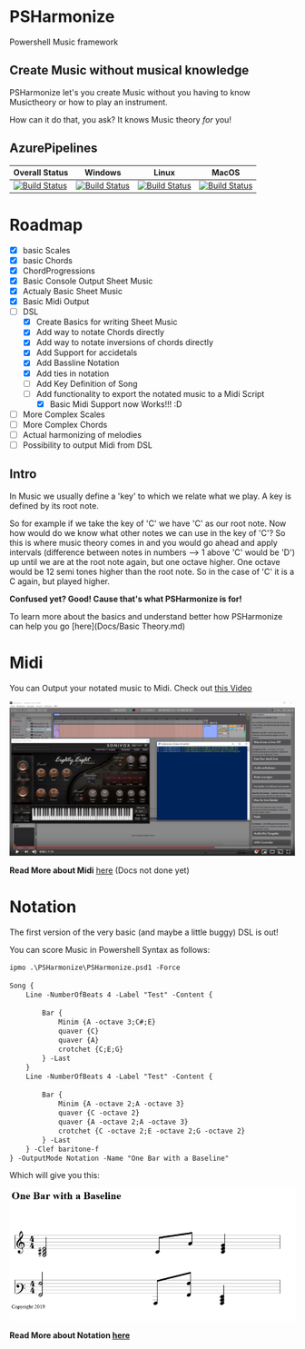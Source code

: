 # PSHarmonize
Powershell Music framework

## Create Music without musical knowledge

PSHarmonize let's you create Music without you having to know Musictheory or how to play an instrument.

How can it do that, you ask? It knows Music theory *for* you! 

## AzurePipelines

| Overall Status | Windows | Linux | MacOS | 
|---|---|---|---|
| [![Build Status](https://bateskevin.visualstudio.com/PSHarmonize/_apis/build/status/bateskevin.PSHarmonize?branchName=master)](https://bateskevin.visualstudio.com/PSHarmonize/_build/latest?definitionId=1&branchName=master) | [![Build Status](https://bateskevin.visualstudio.com/PSHarmonize/_apis/build/status/bateskevin.PSHarmonize?branchName=master&jobName=Test_windows2016)](https://bateskevin.visualstudio.com/PSHarmonize/_build/latest?definitionId=1&branchName=master) | [![Build Status](https://bateskevin.visualstudio.com/PSHarmonize/_apis/build/status/bateskevin.PSHarmonize?branchName=master&jobName=Test_windows2016)](https://bateskevin.visualstudio.com/PSHarmonize/_build/latest?definitionId=1&branchName=master) | [![Build Status](https://bateskevin.visualstudio.com/PSHarmonize/_apis/build/status/bateskevin.PSHarmonize?branchName=master&jobName=Test_Ubuntu)](https://bateskevin.visualstudio.com/PSHarmonize/_build/latest?definitionId=1&branchName=master) | [![Build Status](https://bateskevin.visualstudio.com/PSHarmonize/_apis/build/status/bateskevin.PSHarmonize?branchName=master&jobName=Test_macos)](https://bateskevin.visualstudio.com/PSHarmonize/_build/latest?definitionId=1&branchName=master)|

# Roadmap

- [X] basic Scales
- [X] basic Chords
- [X] ChordProgressions
- [X] Basic Console Output Sheet Music
- [X] Actualy Basic Sheet Music
- [X] Basic Midi Output
- [ ] DSL
    - [X] Create Basics for writing Sheet Music
    - [X] Add way to notate Chords directly
    - [X] Add way to notate inversions of chords directly
    - [X] Add Support for accidetals
    - [X] Add Bassline Notation
    - [X] Add ties in notation
    - [ ] Add Key Definition of Song
    - [ ] Add functionality to export the notated music to a Midi Script
        - [X] Basic Midi Support now Works!!! :D 
- [ ] More Complex Scales
- [ ] More Complex Chords
- [ ] Actual harmonizing of melodies
- [ ] Possibility to output Midi from DSL

## Intro

In Music we usually define a 'key' to which we relate what we play. A key is defined by its root note.

So for example if we take the key of 'C' we have 'C' as our root note. Now how would do we know what other 
notes we can use in the key of 'C'? So this is where music theory comes in and you would go ahead and apply 
intervals (difference between notes in numbers --> 1 above 'C' would be 'D') up until we are at the root note
again, but one octave higher. One octave would be 12 semi tones higher than the root note. So in the case of 
'C' it is a C again, but played higher.

**Confused yet? Good! Cause that's what PSHarmonize is for!**

To learn more about the basics and understand better how PSHarmonize can help you go [here](Docs/Basic Theory.md)


# Midi 

You can Output your notated music to Midi. Check out [this Video](https://www.youtube.com/watch?v=xQJravil4eU&feature=youtu.be)

![Onebar](IMG/DemoVideo_Midi.png)

**Read More about Midi** [here](Docs/Midi.md) (Docs not done yet)

# Notation

The first version of the very basic (and maybe a little buggy) DSL is out! 

You can score Music in Powershell Syntax as follows:

```
ipmo .\PSHarmonize\PSHarmonize.psd1 -Force 

Song {
    Line -NumberOfBeats 4 -Label "Test" -Content {
         
        Bar {
            Minim {A -octave 3;C#;E} 
            quaver {C} 
            quaver {A} 
            crotchet {C;E;G} 
        } -Last
    }
    Line -NumberOfBeats 4 -Label "Test" -Content {
         
        Bar {
            Minim {A -octave 2;A -octave 3} 
            quaver {C -octave 2} 
            quaver {A -octave 2;A -octave 3} 
            crotchet {C -octave 2;E -octave 2;G -octave 2} 
        } -Last
    } -Clef baritone-f
} -OutputMode Notation -Name "One Bar with a Baseline"
```

Which will give you this:

![Onebar](IMG/OneBarwithABaseline.PNG)

**Read More about Notation [here](Docs/Notation.md)**  